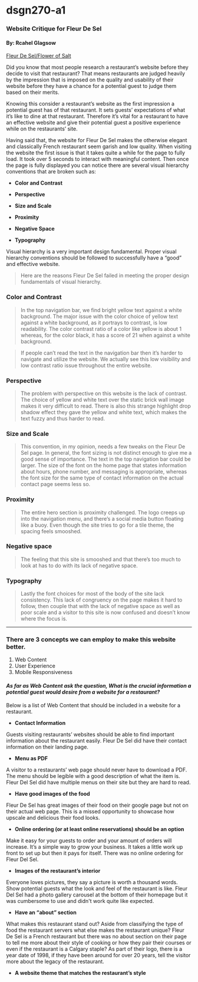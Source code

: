 # dsgn270-a1

### Website Critique for Fleur De Sel

#### By: Rcahel Glagsow 

[Fleur De Sel/Flower of Salt ](https://www.fleurdeselbrasserie.com)




Did you know that most people research a restaurant’s website before they decide to visit that restaurant? That means restaurants are judged heavily by the impression that is imposed on the quality and usability of their website before they have a chance for a potential guest to judge them based on their merits. 


Knowing this consider a restaurant’s website as the first impression a potential guest has of that restaurant. It sets guests’ expectations of what it’s like to dine at that restaurant. Therefore it’s vital for a restaurant to have an effective website and give their potential guest a positive experience while on the restaurants’ site. 


Having said that, the website for Fleur De Sel makes the otherwise elegant and classically French restaurant seem garish and low quality. When visiting the website the first issue is that it takes quite a while for the page to fully load. It took over 5 seconds to interact with meaningful content. Then once the page is fully displayed you can notice there are several visual hierarchy conventions that are broken such as:


* __Color and Contrast__ 

* __Perspective__

* __Size and Scale__

* __Proximity__

* __Negative Space__

* __Typography__


Visual hierarchy is a very important design fundamental. Proper visual hierarchy conventions should be followed to successfully have a “good” and effective website. 


> Here are the reasons Fleur De Sel failed in meeting the proper design fundamentals of visual hierarchy. 

### Color and Contrast


> In the top navigation bar, we find bright yellow text against a white background. The major issue with the color choice of yellow text against a white background, as it portrays to contrast, is low readability. The color contrast ratio of a color like yellow is about 1 whereas, for the color black, it has a score of 21 when against a white background. 

> If people can’t read the text in the navigation bar then it’s harder to navigate and utilize the website.  We actually see this low visibility and low contrast ratio issue throughout the entire website.


### Perspective 


> The problem with perspective on this website is the lack of contrast. The choice of yellow and white text over the static brick wall image makes it very difficult to read. There is also this strange highlight drop shadow effect they gave the yellow and white text, which makes the text fuzzy and thus harder to read.  


### Size and Scale


> This convention, in my opinion, needs a few tweaks on the Fleur De Sel page. In general, the font sizing is not distinct enough to give me a good sense of importance. The text in the top navigation bar could be larger. The size of the font on the home page that states information about hours, phone number, and messaging is appropriate, whereas the font size for the same type of contact information on the actual contact page seems less so. 


### Proximity  


> The entire hero section is proximity challenged. The logo creeps up into the navigation menu, and there’s a social media button floating like a buoy. Even though the site tries to go for a tile theme, the spacing feels smooshed. 


### Negative space 


> The feeling that this site is smooshed and that there’s too much to look at has to do with its lack of negative space. 


### Typography 


> Lastly the font choices for most of the body of the site lack consistency. This lack of congruency on the page makes it hard to follow, then couple that with the lack of negative space as well as poor scale and a visitor to this site is now confused and doesn’t know where the focus is. 

------
### **There are 3 concepts we can employ to make this website better.**

<ol>
<li>Web Content</li> 

<li>User Experience</li>

<li>Mobile Responsiveness</li>
</ol>


#### _As far as Web Content ask the question, What is the crucial information a potential guest would desire from a website for a restaurant?_

Below is a list of Web Content that should be included in a website for a restaurant.


*  __Contact Information__

Guests visiting restaurants’ websites should be able to find important information about the restaurant easily. Fleur De Sel did have their contact information on their landing page. 

* __Menu as PDF__

A visitor to a restaurants’ web page should never have to download a PDF. The menu should be legible with a good description of what the item is. Fleur Del Sel did have multiple menus on their site but they are hard to read.  

* __Have good images of the food__

Fleur De Sel has great images of their food on their google page but not on their actual web page. This is a missed opportunity to showcase how upscale and delicious their food looks. 

* __Online ordering (or at least online reservations) should be an option__

Make it easy for your guests to order and your amount of orders will increase. It’s a simple way to grow your business. It takes a little work up front to set up but then it pays for itself. There was no online ordering for Fleur Del Sel.


* __Images of the restaurant’s interior__

Everyone loves pictures, they say a picture is worth a thousand words. Show potential guests what the look and feel of the restaurant is like.
Fleur Del Sel had a photo gallery carousel at the bottom of their homepage but it was cumbersome to use and didn't work quite like expected.  

* __Have an “about” section__

What makes this restaurant stand out? Aside from classifying the type of food the restaurant servers what else makes the restaurant unique? Fleur De Sel is a French restaurant but there was no about section on their page to tell me more about their style of cooking or how they pair their courses or even if the restaurant is a Calgary staple? As part of their logo, there is a year date of 1998, if they have been around for over 20 years, tell the visitor more about the legacy of the restaurant. 

* __A website theme that matches the restaurant’s style__

